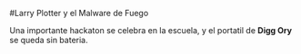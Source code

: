 #Larry Plotter y el Malware de Fuego

Una importante hackaton se celebra en la escuela, y el portatil de **Digg Ory** se queda sin bateria.